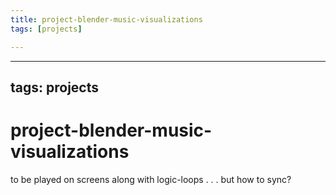 ```yaml
---
title: project-blender-music-visualizations
tags: [projects]

---
```


---
tags: projects
---

# project-blender-music-visualizations

to be played on screens along with logic-loops . . . but how to sync?

